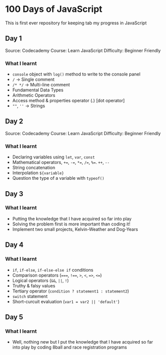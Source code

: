 # 100 Days of JavaScript
This is first ever repository for keeping tab my progress in JavaScript

## Day 1
Source: Codecademy
Course: Learn JavaScript
Difficulty: Beginner Friendly

### What I learnt
- `console` object with `log()` method to write to the console panel
- `/` -> Single comment
- `/* */` -> Multi-line comment
- Fundamental Data Types
- Arithmetic Operators
- Access method & properties operator (.) [dot operator]
- `""`, `''` -> Strings

## Day 2
Source: Codecademy
Course: Learn JavaScript
Difficulty: Beginner Friendly

### What I learnt
- Declaring variables using `let`, `var`, `const`
- Mathematical operators, `+=`, `-=`, `*=`, `/=`, `%=`. `++`, `--`
- String concatenation
- Interpolation `${variable}`
- Question the type of a variable with `typeof()`

## Day 3
### What I learnt
- Putting the knowledge that I have acquired so far into play
- Solving the problem first is more important than coding it!
- Implement two small projects, Kelvin-Weather and Dog-Years

## Day 4
### What I learnt
 - `if`, `if-else`, `if-else-else if` conditions
 - Comparison operators (`===`, `!==`, `>`, `<`, `=>`, `<=`)
 - Logical operators (`&&`, `||`, `!`)
 - Truthy & falsy values
 - Tertiary operator (`condition ? statement1 : statement2`)
 - `switch` statement
 - Short-curcuit evaluation (`var1 = var2 || 'default'`)

## Day 5
### What I learnt
 - Well, nothing new but I put the knowledge that I have acquired so far into play by coding 8ball and race registration programs 
